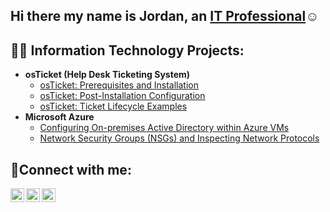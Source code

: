 ## Hi there my name is Jordan, an <a href="https://www.linkedin.com/in/jordan-cameron-ba1202309/">IT Professional</a>☺</h1>
<h2>👨‍💻 Information Technology Projects:</h2>

- <b>osTicket (Help Desk Ticketing System)</b>
  - [osTicket: Prerequisites and Installation](https://github.com/jordancameronn/osticket-prereqs)
  - [osTicket: Post-Installation Configuration](https://github.com/jordancameronn/post-install-config)
  - [osTicket: Ticket Lifecycle Examples](https://github.com/jordancameronn/ticket-lifecycle)
- <b>Microsoft Azure</b>
  - [Configuring On-premises Active Directory within Azure VMs](https://github.com/jordancameronn/configure-ad)
  - [Network Security Groups (NSGs) and Inspecting Network Protocols](https://github.com/jordancameronn/azure-network-protocols)

<h2>🤳Connect with me:</h2>

[<img align="left" alt="Josh | Twitter" width="22px" src="https://cdn.jsdelivr.net/npm/simple-icons@v3/icons/twitter.svg" />][twitter]
[<img align="left" alt="Josh | LinkedIn" width="22px" src="https://cdn.jsdelivr.net/npm/simple-icons@v3/icons/linkedin.svg" />][linkedin]
[<img align="left" alt="Josh | Instagram" width="22px" src="https://cdn.jsdelivr.net/npm/simple-icons@v3/icons/instagram.svg" />][instagram]

[twitter]: https://twitter.com/@11Jordancameron
[instagram]: https://www.instagram.com/jordanncameronn
[linkedin]: https://www.linkedin.com/in/jordan-cameron-ba1202309/

